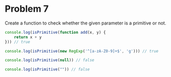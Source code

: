 # Problem 7

Create a function to check whether the given parameter is a primitive or not.

```js
console.log(isPrimitive(function add(x, y) {
	return x + y
})) // true

console.log(isPrimitive(new RegExp('^[a-zA-Z0-9]+$', 'g'))) // true

console.log(isPrimitive(null)) // false

console.log(isPrimitive("")) // false
```